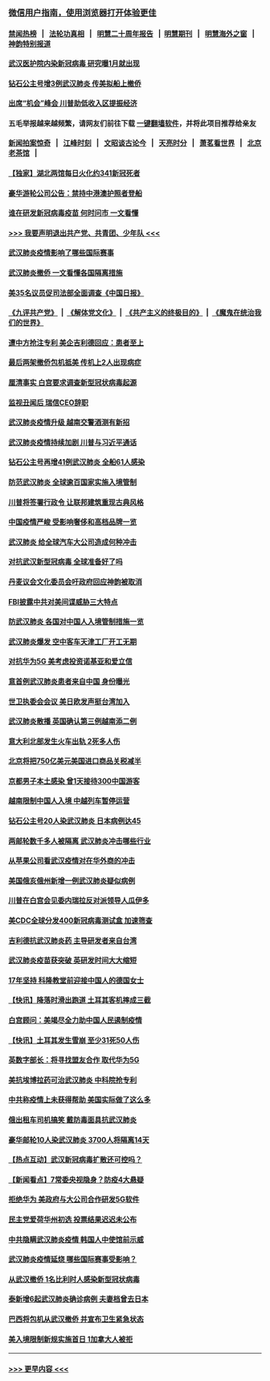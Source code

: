 ### [微信用户指南，使用浏览器打开体验更佳](https://github.com/gfw-breaker/banned-news1/blob/master/indexes/wechat-guide.md?t=0)
#### [禁闻热榜](热点新闻.md?t=0)  &nbsp;&nbsp;|&nbsp;&nbsp; [法轮功真相](https://github.com/gfw-breaker/truth/blob/master/README.md?t=0) &nbsp;&nbsp;|&nbsp;&nbsp; [明慧二十周年报告](https://github.com/gfw-breaker/mh-reports/blob/master/README.md?t=0) &nbsp;&nbsp;|&nbsp;&nbsp;[明慧期刊](https://github.com/gfw-breaker/mh-qikan) &nbsp;&nbsp;|&nbsp;&nbsp; [明慧海外之窗](https://github.com/gfw-breaker/mh-news/blob/master/README.md?t=0) &nbsp;&nbsp;|&nbsp;&nbsp; [神韵特别报道](https://github.com/gfw-breaker/mh-news/blob/master/shenyun.md?t=0)
#### [武汉医护院内染新冠病毒 研究曝1月就出现](../pages/nsc418/n11852928.md?t=02081444) 
#### [钻石公主号增3例武汉肺炎 传美拟船上撤侨](../pages/nsc418/n11853240.md?t=02081444) 
#### [出席“机会”峰会 川普助低收入区提振经济](../pages/nsc418/n11853232.md?t=02081444) 
#### 五毛举报越来越频繁，请网友们前往下载 [一键翻墙软件](https://github.com/gfw-breaker/ssr-accounts)，并将此项目推荐给亲友
#### [新闻拍案惊奇](https://github.com/gfw-breaker/banned-news1/blob/master/pages/link4.md) &nbsp;&nbsp;|&nbsp;&nbsp; [江峰时刻](https://github.com/gfw-breaker/banned-news1/blob/master/pages/link4.md) &nbsp;&nbsp;|&nbsp;&nbsp; [文昭谈古论今](https://github.com/gfw-breaker/banned-news1/blob/master/pages/link4.md) &nbsp;&nbsp;|&nbsp;&nbsp; [天亮时分](https://github.com/gfw-breaker/banned-news1/blob/master/pages/link4.md) &nbsp;&nbsp;|&nbsp;&nbsp; [萧茗看世界](https://github.com/gfw-breaker/banned-news1/blob/master/pages/link4.md) &nbsp;&nbsp;|&nbsp;&nbsp; [北京老茶馆](https://github.com/gfw-breaker/banned-news1/blob/master/pages/link4.md) &nbsp;&nbsp;|&nbsp;&nbsp; 
#### [【独家】湖北两馆每日火化约341新冠死者](../pages/nsc418/n11845444.md?t=02081444) 
#### [豪华游轮公司公告：禁持中港澳护照者登船](../pages/nsc418/n11852761.md?t=02081444) 
#### [谁在研发新冠病毒疫苗 何时问市 一文看懂](../pages/nsc418/n11852840.md?t=02081444) 
#### [>>> 我要声明退出共产党、共青团、少年队 <<<](https://github.com/begood0513/goodnews/blob/master/quit/letter.md) 
#### [武汉肺炎疫情影响了哪些国际赛事](../pages/nsc418/n11852441.md?t=02081444) 
#### [武汉肺炎撤侨 一文看懂各国隔离措施](../pages/nsc418/n11844216.md?t=02081444) 
#### [美35名议员促司法部全面调查《中国日报》](../pages/nsc418/n11852435.md?t=02081444) 
#### [《九评共产党》](https://github.com/begood0513/9ping.md/blob/master/README.md) &nbsp;|&nbsp; [《解体党文化》](../../../../jtdwh.md/blob/master/README.md)  &nbsp;|&nbsp; [《共产主义的终极目的》](../../../../gczydzjmd.md/blob/master/README.md) &nbsp;|&nbsp; [《魔鬼在统治我们的世界》](../../../../mgztzwmdsj.md/blob/master/README.md) 
#### [遭中方抢注专利 美企吉利德回应：患者至上](../pages/nsc418/n11852037.md?t=02081444) 
#### [最后两架撤侨包机抵美 传机上2人出现病症](../pages/nsc418/n11852173.md?t=02081444) 
#### [厘清事实 白宫要求调查新型冠状病毒起源](../pages/nsc418/n11852106.md?t=02081444) 
#### [监视丑闻后 瑞信CEO辞职](../pages/nsc418/n11852127.md?t=02081444) 
#### [武汉肺炎疫情升级 越南交警酒测有新招](../pages/nsc418/n11851632.md?t=02081444) 
#### [武汉肺炎疫情持续加剧 川普与习近平通话](../pages/nsc418/n11851613.md?t=02081444) 
#### [钻石公主号再增41例武汉肺炎 全船61人感染](../pages/nsc418/n11850401.md?t=02081444) 
#### [防范武汉肺炎 全球逾百国家实施入境管制](../pages/nsc418/n11850557.md?t=02081444) 
#### [川普将签署行政令 让联邦建筑重现古典风格](../pages/nsc418/n11850654.md?t=02081444) 
#### [中国疫情严峻 受影响奢侈和高档品牌一览](../pages/nsc418/n11850319.md?t=02081444) 
#### [武汉肺炎 给全球汽车大公司造成何种冲击](../pages/nsc418/n11850056.md?t=02081444) 
#### [对抗武汉新型冠病毒 全球准备好了吗](../pages/nsc418/n11850142.md?t=02081444) 
#### [丹麦议会文化委员会吁政府回应神韵被取消](../pages/nsc418/n11849312.md?t=02081444) 
#### [FBI披露中共对美间谍威胁三大特点](../pages/nsc418/n11849700.md?t=02081444) 
#### [防武汉肺炎 各国对中国人入境管制措施一览](../pages/nsc418/n11838726.md?t=02081444) 
#### [武汉肺炎爆发 空中客车天津工厂开工无期](../pages/nsc418/n11849634.md?t=02081444) 
#### [对抗华为5G 美考虑投资诺基亚和爱立信](../pages/nsc418/n11849510.md?t=02081444) 
#### [意首例武汉肺炎患者来自中国 身份曝光](../pages/nsc418/n11849454.md?t=02081444) 
#### [世卫执委会会议 美日欧发声挺台湾加入](../pages/nsc418/n11849433.md?t=02081444) 
#### [武汉肺炎散播 英国确认第三例越南添二例](../pages/nsc418/n11849439.md?t=02081444) 
#### [意大利北部发生火车出轨 2死多人伤](../pages/nsc418/n11848999.md?t=02081444) 
#### [北京将把750亿美元美国进口商品关税减半](../pages/nsc418/n11848896.md?t=02081444) 
#### [京都男子本土感染 曾1天接待300中国游客](../pages/nsc418/n11848641.md?t=02081444) 
#### [越南限制中国人入境 中越列车暂停运营](../pages/nsc418/n11847844.md?t=02081444) 
#### [钻石公主号20人染武汉肺炎 日本病例达45](../pages/nsc418/n11847823.md?t=02081444) 
#### [两邮轮数千多人被隔离 武汉肺炎冲击哪些行业](../pages/nsc418/n11847456.md?t=02081444) 
#### [从苹果公司看武汉疫情对在华外商的冲击](../pages/nsc418/n11847586.md?t=02081444) 
#### [美国俄亥俄州新增一例武汉肺炎疑似病例](../pages/nsc418/n11847714.md?t=02081444) 
#### [川普在白宫会见委内瑞拉反对派领导人瓜伊多](../pages/nsc418/n11847391.md?t=02081444) 
#### [美CDC全球分发400新冠病毒测试盒 加速筛查](../pages/nsc418/n11847260.md?t=02081444) 
#### [吉利德抗武汉肺炎药 主导研发者来自台湾](../pages/nsc418/n11847064.md?t=02081444) 
#### [武汉肺炎疫苗获突破 英研发时间大大缩短](../pages/nsc418/n11846915.md?t=02081444) 
#### [17年坚持 科隆教堂前迎接中国人的德国女士](../pages/nsc418/n11846781.md?t=02081444) 
#### [【快讯】降落时滑出跑道 土耳其客机摔成三截](../pages/nsc418/n11847021.md?t=02081444) 
#### [白宫顾问：美竭尽全力助中国人民遏制疫情](../pages/nsc418/n11846756.md?t=02081444) 
#### [【快讯】土耳其发生雪崩 至少31死50人伤](../pages/nsc418/n11846680.md?t=02081444) 
#### [英数字部长：将寻找盟友合作 取代华为5G](../pages/nsc418/n11846485.md?t=02081444) 
#### [美抗埃博拉药可治武汉肺炎 中科院抢专利](../pages/nsc418/n11846409.md?t=02081444) 
#### [中共称疫情上未获得帮助 美国实际做了这么多](../pages/nsc418/n11846008.md?t=02081444) 
#### [俄出租车司机搞笑 戴防毒面具抗武汉肺炎](../pages/nsc418/n11845703.md?t=02081444) 
#### [豪华邮轮10人染武汉肺炎 3700人将隔离14天](../pages/nsc418/n11845543.md?t=02081444) 
#### [【热点互动】武汉新冠病毒扩散还可控吗？](../pages/nsc418/n11844750.md?t=02081444) 
#### [【新闻看点】7常委央视隐身？防疫4大悬疑](../pages/nsc418/n11844611.md?t=02081444) 
#### [拒绝华为 美政府与大公司合作研发5G软件](../pages/nsc418/n11844625.md?t=02081444) 
#### [民主党爱荷华州初选 投票结果迟迟未公布](../pages/nsc418/n11844207.md?t=02081444) 
#### [中共隐瞒武汉肺炎疫情 韩国人中使馆前示威](../pages/nsc418/n11844084.md?t=02081444) 
#### [武汉肺炎疫情延烧 哪些国际赛事受影响？](../pages/nsc418/n11843958.md?t=02081444) 
#### [从武汉撤侨 1名比利时人感染新型冠状病毒](../pages/nsc418/n11843977.md?t=02081444) 
#### [泰新增6起武汉肺炎确诊病例 夫妻档曾去日本](../pages/nsc418/n11843900.md?t=02081444) 
#### [巴西将包机从武汉撤侨 并宣布卫生紧急状态](../pages/nsc418/n11843418.md?t=02081444) 
#### [美入境限制新规实施首日 1加拿大人被拒](../pages/nsc418/n11843058.md?t=02081444) 

----
#### [ >>> 更早内容 <<< ](../indexes/nsc418-earlier.md)
